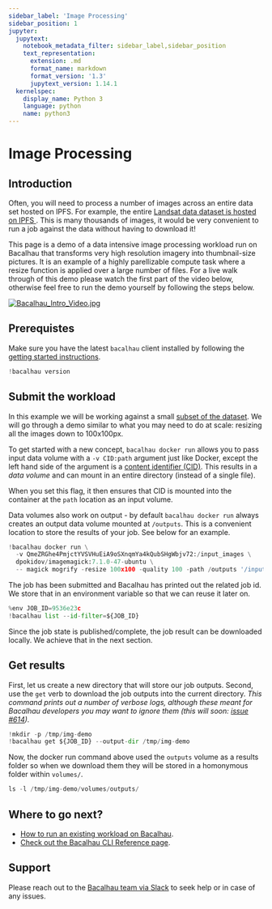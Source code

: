 ```yaml
---
sidebar_label: 'Image Processing'
sidebar_position: 1
jupyter:
  jupytext:
    notebook_metadata_filter: sidebar_label,sidebar_position
    text_representation:
      extension: .md
      format_name: markdown
      format_version: '1.3'
      jupytext_version: 1.14.1
  kernelspec:
    display_name: Python 3
    language: python
    name: python3
---
```


<!-- #region -->
# Image Processing


## Introduction

Often, you will need to process a number of images across an entire data set hosted on IPFS. For example, the entire [Landsat data dataset is hosted on IPFS ](https://ipfs.io/ipfs/QmeZRGhe4PmjctYVSVHuEiA9oSXnqmYa4kQubSHgWbjv72). This is many thousands of images, it would be very convenient to run a job against the data without having to download it!

This page is a demo of a data intensive image processing workload run on Bacalhau that transforms very high resolution imagery into thumbnail-size pictures.
It is an example of a highly parellizable compute task where a resize function is applied over a large number of files.
For a live walk through of this demo please watch the first part of the video below, otherwise feel free to run the demo yourself by following the steps below.

[![Bacalhau_Intro_Video.jpg](attachment:d25ced22-7753-474b-b65d-f5b2931830ab.jpg)]((https://www.youtube.com/watch?v=wkOh05J5qgA))

<!-- [![image](./Bacalhau_Intro_Video.jpg)](https://www.youtube.com/watch?v=wkOh05J5qgA) -->
<!-- #endregion -->

## Prerequistes

Make sure you have the latest `bacalhau` client installed by following the [getting started instructions](../../getting-started/installation).

```python
!bacalhau version
```

## Submit the workload

In this example we will be working against a small [subset of the dataset](https://ipfs.io/ipfs/QmeZRGhe4PmjctYVSVHuEiA9oSXnqmYa4kQubSHgWbjv72). We will go through a demo similar to what you may need to do at scale: resizing all the images down to 100x100px.

To get started with a new concept, `bacalhau docker run` allows you to pass input data volume with a `-v CID:path` argument just like Docker, except the left hand side of the argument is a [content identifier (CID)](https://github.com/multiformats/cid).
This results in a *data volume* and can mount in an entire directory (instead of a single file).

When you set this flag, it then ensures that CID is mounted into the container at the `path` location as an input volume.

Data volumes also work on output - by default `bacalhau docker run` always creates an output data volume mounted at `/outputs`.
This is a convenient location to store the results of your job. See below for an example.

```python
!bacalhau docker run \
  -v QmeZRGhe4PmjctYVSVHuEiA9oSXnqmYa4kQubSHgWbjv72:/input_images \
  dpokidov/imagemagick:7.1.0-47-ubuntu \
  -- magick mogrify -resize 100x100 -quality 100 -path /outputs '/input_images/*.jpg'
```

The job has been submitted and Bacalhau has printed out the related job id.
We store that in an environment variable so that we can reuse it later on.

```python
%env JOB_ID=9536e23c
!bacalhau list --id-filter=${JOB_ID}
```

Since the job state is published/complete, the job result can be downloaded locally.
We achieve that in the next section.


## Get results

First, let us create a new directory that will store our job outputs.
Second, use the `get` verb to download the job outputs into the current directory.
_This command prints out a number of verbose logs, although these meant for Bacalhau developers you may want to ignore them (this will soon: [issue #614](https://github.com/filecoin-project/bacalhau/issues/614))._

```python
!mkdir -p /tmp/img-demo
!bacalhau get ${JOB_ID} --output-dir /tmp/img-demo
```

Now, the docker run command above used the `outputs` volume as a results folder so when we download them they will be stored in a homonymous folder within `volumes/`.

```python
ls -l /tmp/img-demo/volumes/outputs/
```

## Where to go next?

* [How to run an existing workload on Bacalhau](../../../getting-started/workload-onboarding).
* [Check out the Bacalhau CLI Reference page](../../../all-flags).


## Support

Please reach out to the [Bacalhau team via Slack](https://filecoinproject.slack.com/archives/C02RLM3JHUY) to seek help or in case of any issues.

```python

```
